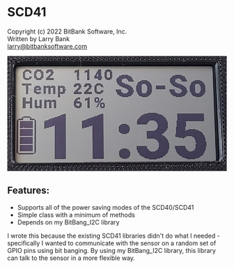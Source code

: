SCD41
=====

Copyright (c) 2022 BitBank Software, Inc.<br>
Written by Larry Bank<br>
larry@bitbanksoftware.com

![SCD41](/demo.jpg?raw=true "SCD41")

Features:
---------

- Supports all of the power saving modes of the SCD40/SCD41
- Simple class with a minimum of methods
- Depends on my BitBang_I2C library

I wrote this because the existing SCD41 libraries didn't do what I needed - specifically I wanted to communicate with the sensor on a random set of GPIO pins using bit banging. By using my BitBang_I2C library, this library can talk to the sensor in a more flexible way.

